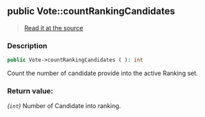 ## public Vote::countRankingCandidates

> [Read it at the source](https://github.com/julien-boudry/Condorcet/blob/master/src/Vote.php#L281)

### Description    

```php
public Vote->countRankingCandidates ( ): int
```

Count the number of candidate provide into the active Ranking set.
    

### Return value:   

*(`int`)* Number of Candidate into ranking.

